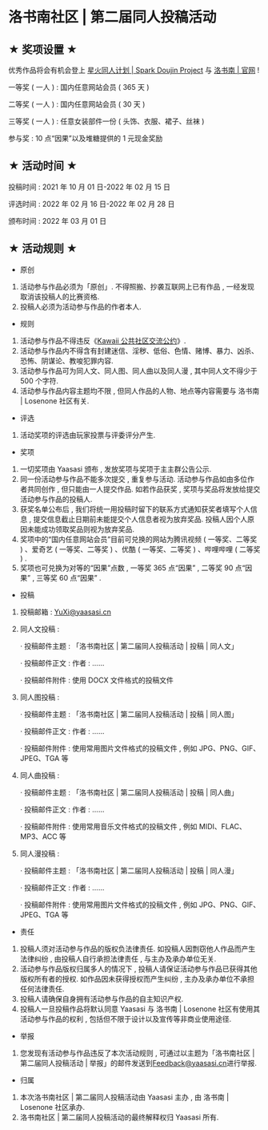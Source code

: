 # 洛书南社区 | 第二届同人投稿活动

## ★ 奖项设置 ★

优秀作品将会有机会登上 [星火同人计划 | Spark Doujin Project](https://spark.yaasasi.cn/doujin) 与 [洛书南 | 官网](https://www.losenone.cn/) !

一等奖 ( 一人 ) : 国内任意网站会员 ( 365 天 )

二等奖 ( 一人 ) : 国内任意网站会员 ( 30 天 )

三等奖 ( 一人 ) : 任意女装部件一份 ( 头饰、衣服、裙子、丝袜 )

参与奖 : 10 点“因果”以及堆糖提供的 1 元现金奖励

## ★ 活动时间 ★

投稿时间 : 2021 年 10 月 01 日-2022 年 02 月 15 日

评选时间 : 2022 年 02 月 16 日-2022 年 02 月 28 日

颁布时间 : 2022 年 03 月 01 日

## ★ 活动规则 ★

- 原创

1. 活动参与作品必须为「原创」. 不得照搬、抄袭互联网上已有作品 , 一经发现取消该投稿人的比赛资格.
2. 投稿人必须为活动参与作品的作者本人.

- 规则

1. 活动参与作品不得违反《[Kawaii 公共社区交流公约](https://kawaii.yaasasi.cn/)》.
2. 活动参与作品内不得含有封建迷信、淫秽、低俗、色情、赌博、暴力、凶杀、恐怖、阴谋论、教唆犯罪内容.
3. 活动参与作品可为同人文、同人图、同人曲以及同人漫 , 其中同人文不得少于 500 个字符.
4. 活动参与作品内容主题均不限 , 但同人作品的人物、地点等内容需要与 洛书南 | Losenone 社区有关.

- 评选

1. 活动奖项的评选由玩家投票与评委评分产生.

- 奖项

1. 一切奖项由 Yaasasi 颁布 , 发放奖项与奖项于主主群公告公示.
2. 同一份活动参与作品不能多次提交 , 重复参与活动. 活动参与作品如由多位作者共同创作 , 但只能由一人提交作品. 如若作品获奖 , 奖项与奖品将发放给提交活动参与作品的投稿人.
3. 获奖名单公布后 , 我们将统一用投稿时留下的联系方式通知获奖者填写个人信息 , 提交信息截止日期前未能提交个人信息者视为放弃奖品. 投稿人因个人原因未能成功领取奖品则视为放弃奖品.
4. 奖项中的“国内任意网站会员”目前可兑换的网站为腾讯视频 ( 一等奖、二等奖 ) 、爱奇艺 ( 一等奖、二等奖 ) 、优酷 ( 一等奖、二等奖 ) 、哔哩哔哩 ( 二等奖 ) .
5. 奖项也可兑换为对等的“因果”点数 , 一等奖 365 点“因果” , 二等奖 90 点“因果” , 三等奖 60 点“因果” .

- 投稿

1. 投稿邮箱 : [YuXi@yaasasi.cn](mailto:YuXi@yaasasi.cn)

2. 同人文投稿 :

   · 投稿邮件主题 : 「洛书南社区 | 第二届同人投稿活动 | 投稿 | 同人文」

   · 投稿邮件正文 : 作者 : ……

   · 投稿邮件附件 : 使用 DOCX 文件格式的投稿文件

3. 同人图投稿 :

   · 投稿邮件主题 : 「洛书南社区 | 第二届同人投稿活动 | 投稿 | 同人图」

   · 投稿邮件正文 : 作者 : ……

   · 投稿邮件附件 : 使用常用图片文件格式的投稿文件 , 例如 JPG、PNG、GIF、JPEG、TGA 等

4. 同人曲投稿 :

   · 投稿邮件主题 : 「洛书南社区 | 第二届同人投稿活动 | 投稿 | 同人曲」

   · 投稿邮件正文 : 作者 : ……

   · 投稿邮件附件 : 使用常用音乐文件格式的投稿文件 , 例如 MIDI、FLAC、MP3、ACC 等

5. 同人漫投稿 :

   · 投稿邮件主题 : 「洛书南社区 | 第二届同人投稿活动 | 投稿 | 同人漫」

   · 投稿邮件正文 : 作者 : ……

   · 投稿邮件附件 : 使用常用图片文件格式的投稿文件 , 例如 JPG、PNG、GIF、JPEG、TGA 等

- 责任

1. 投稿人须对活动参与作品的版权负法律责任. 如投稿人因剽窃他人作品而产生法律纠纷 , 由投稿人自行承担法律责任 , 与主办及承办单位无关.
2. 活动参与作品版权归属多人的情况下 , 投稿人请保证活动参与作品已获得其他版权所有者的授权. 如作品因未获得授权而产生纠纷 , 主办及承办单位不承担任何法律责任.
3. 投稿人请确保自身拥有活动参与作品的自主知识产权.
4. 投稿人一旦投稿作品将默认同意 Yaasasi 与 洛书南 | Losenone 社区有使用其活动参与作品的权利 , 包括但不限于设计以及宣传等非商业使用途径.

- 举报

1. 您发现有活动参与作品违反了本次活动规则 , 可通过以主题为「洛书南社区 | 第二届同人投稿活动 | 举报」的邮件发送到[Feedback@yaasasi.cn](mailto:Feedback@yaasasi.cn)进行举报.

- 归属

1. 本次洛书南社区 | 第二届同人投稿活动由 Yaasasi 主办 , 由 洛书南 | Losenone 社区承办.
2. 洛书南社区 | 第二届同人投稿活动的最终解释权归 Yaasasi 所有.
